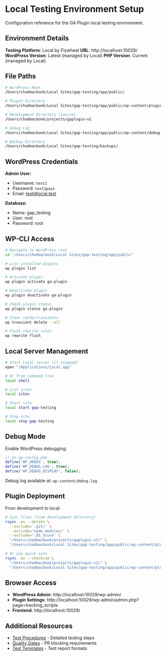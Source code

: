 # Local Testing Environment Setup

Configuration reference for the GA Plugin local testing environment.

## Environment Details

**Testing Platform**: Local by Flywheel
**URL**: http://localhost:10029/
**WordPress Version**: Latest (managed by Local)
**PHP Version**: Current (managed by Local)

## File Paths

```bash
# WordPress Root
/Users/chadmacbook/Local Sites/gap-testing/app/public/

# Plugin Directory
/Users/chadmacbook/Local Sites/gap-testing/app/public/wp-content/plugins/ga-plugin

# Development Directory (source)
/Users/chadmacbook/projects/gaplugin-v2

# Debug Log
/Users/chadmacbook/Local Sites/gap-testing/app/public/wp-content/debug.log

# Backup Directory
/Users/chadmacbook/Local Sites/gap-testing/backups/
```

## WordPress Credentials

**Admin User:**
- Username: `test1`
- Password: `test1pass`
- Email: test@local.test

**Database:**
- Name: gap_testing
- User: root
- Password: root

## WP-CLI Access

```bash
# Navigate to WordPress root
cd "/Users/chadmacbook/Local Sites/gap-testing/app/public"

# List installed plugins
wp plugin list

# Activate plugin
wp plugin activate ga-plugin

# Deactivate plugin
wp plugin deactivate ga-plugin

# Check plugin status
wp plugin status ga-plugin

# Clear cache/transients
wp transient delete --all

# Flush rewrite rules
wp rewrite flush
```

## Local Server Management

```bash
# Start Local server (if stopped)
open "/Applications/Local.app"

# Or from command line
local shell

# List sites
local sites

# Start site
local start gap-testing

# Stop site
local stop gap-testing
```

## Debug Mode

Enable WordPress debugging:

```php
// In wp-config.php
define('WP_DEBUG', true);
define('WP_DEBUG_LOG', true);
define('WP_DEBUG_DISPLAY', false);
```

Debug log available at: `wp-content/debug.log`

## Plugin Deployment

From development to local:

```bash
# Sync files (from development directory)
rsync -av --delete \
  --exclude='.git/' \
  --exclude='node_modules/' \
  --exclude='.DS_Store' \
  "/Users/chadmacbook/projects/gaplugin-v2/" \
  "/Users/chadmacbook/Local Sites/gap-testing/app/public/wp-content/plugins/ga-plugin/"

# Or use quick sync
rsync -av --checksum \
  "/Users/chadmacbook/projects/gaplugin-v2/" \
  "/Users/chadmacbook/Local Sites/gap-testing/app/public/wp-content/plugins/ga-plugin/"
```

## Browser Access

- **WordPress Admin**: http://localhost:10029/wp-admin/
- **Plugin Settings**: http://localhost:10029/wp-admin/admin.php?page=tracking_scripts
- **Frontend**: http://localhost:10029/

## Additional Resources

- [Test Procedures](test-procedures.md) - Detailed testing steps
- [Quality Gates](quality-gates.md) - PR blocking requirements
- [Test Templates](test-templates.md) - Test report formats
